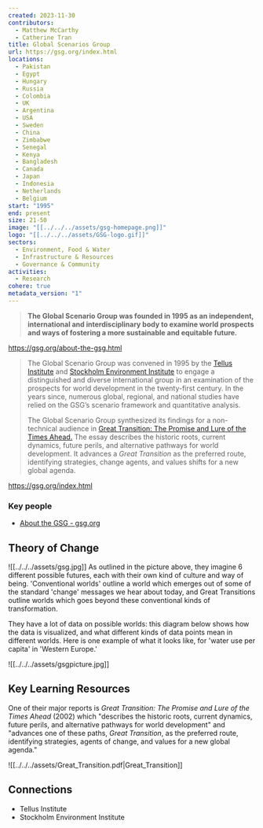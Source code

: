 ```yaml
---
created: 2023-11-30
contributors:
  - Matthew McCarthy
  - Catherine Tran
title: Global Scenarios Group
url: https://gsg.org/index.html
locations:
  - Pakistan
  - Egypt
  - Hungary
  - Russia
  - Colombia
  - UK
  - Argentina
  - USA
  - Sweden
  - China
  - Zimbabwe
  - Senegal
  - Kenya
  - Bangladesh
  - Canada
  - Japan
  - Indonesia
  - Netherlands
  - Belgium
start: "1995"
end: present
size: 21-50
image: "[[../../../assets/gsg-homepage.png]]"
logo: "[[../../../assets/GSG-logo.gif]]"
sectors:
  - Environment, Food & Water
  - Infrastructure & Resources
  - Governance & Community
activities:
  - Research
cohere: true
metadata_version: "1"
---
```

>**The Global Scenario Group was founded in 1995 as an independent, international and interdisciplinary body to examine world prospects and ways of fostering a more sustainable and equitable future.**

https://gsg.org/about-the-gsg.html

>The Global Scenario Group was convened in 1995 by the [Tellus Institute](https://www.tellus.org/) and [Stockholm Environment Institute](https://www.sei.org/) to engage a distinguished and diverse international group in an examination of the prospects for world development in the twenty-first century. In the years since, numerous global, regional, and national studies have relied on the GSG’s scenario framework and quantitative analysis.  
  >
>The Global Scenario Group synthesized its findings for a non-technical audience in [Great Transition: The Promise and Lure of the Times Ahead.](https://www.greattransition.org/gt-essay) The essay describes the historic roots, current dynamics, future perils, and alternative pathways for world development. It advances a _Great Transition_ as the preferred route, identifying strategies, change agents, and values shifts for a new global agenda.

https://gsg.org/index.html

### Key people 

- [About the GSG - gsg.org](https://gsg.org/about-the-gsg.html)

## Theory of Change 

![[../../../assets/gsg.jpg]]
As outlined in the picture above, they imagine 6 different possible futures, each with their own kind of culture and way of being. 'Conventional worlds' outline a world which emerges out of some of the standard 'change' messages we hear about today, and Great Transitions outline worlds which goes beyond these conventional kinds of transformation. 

They have a lot of data on possible worlds: this diagram below shows how the data is visualized, and what different kinds of data points mean in different worlds. Here is one example of what it looks like, for 'water use per capita' in 'Western Europe.' 

![[../../../assets/gsgpicture.jpg]]

## Key Learning Resources 

One of their major reports is *Great Transition: The Promise and Lure of the Times Ahead* (2002) which "describes the historic roots, current dynamics, future perils, and alternative pathways for world development" and "advances one of these paths, _Great Transition_, as the preferred route, identifying strategies, agents of change, and values for a new global agenda."

![[../../../assets/Great_Transition.pdf|Great_Transition]]

## Connections 

- Tellus Institute 
- Stockholm Environment Institute

